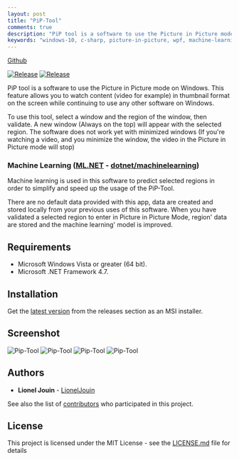 ```yaml
---
layout: post
title: "PiP-Tool"
comments: true
description: "PiP tool is a software to use the Picture in Picture mode on Windows. This feature allows you to watch content (video for example) in thumbnail format on the screen while continuing to use any other software on Windows."
keywords: "windows-10, c-sharp, picture-in-picture, wpf, machine-learning, youtube, twitch, video, player, dotnet, microsoft"
---
```


[Github](https://github.com/LionelJouin/PiP-Tool)

[![Release](https://img.shields.io/github/release/LionelJouin/PiP-Tool.svg)](https://github.com/LionelJouin/PiP-Tool/releases)
[![Release](https://img.shields.io/azure-devops/build/lioneljouin/PiP-Tool/3.svg)](https://lioneljouin.visualstudio.com/PiP-Tool)

[logo]: https://i.imgur.com/SMaB1GI.png

PiP tool is a software to use the Picture in Picture mode on Windows. This feature allows you to watch content (video for example) in thumbnail format on the screen while continuing to use any other software on Windows.

To use this tool, select a window and the region of the window, then validate. A new window (Always on the top) will appear with the selected region. The software does not work yet with minimized windows (If you're watching a video, and you minimize the window, the video in the Picture in Picture mode will stop)

### Machine Learning ([ML.NET](https://www.microsoft.com/net/learn/apps/machine-learning-and-ai/ml-dotnet) - [dotnet/machinelearning](https://github.com/dotnet/machinelearning))

Machine learning is used in this software to predict selected regions in order to simplify and speed up the usage of the PiP-Tool. 

There are no default data provided with this app, data are created and stored locally from your previous uses of this software. When you have validated a selected region to enter in Picture in Picture Mode, region' data are stored and the machine learning' model is improved.

## Requirements

* Microsoft Windows Vista or greater (64 bit).
* Microsoft .NET Framework 4.7.

## Installation

Get the [latest version](https://github.com/LionelJouin/PiP-Tool/releases) from the releases section as an MSI installer.

## Screenshot
  
![Pip-Tool](https://i.imgur.com/h53u77B.png)
![Pip-Tool](https://i.imgur.com/Uyth2KG.png)
![Pip-Tool](https://i.imgur.com/wReFIh7.png)
![Pip-Tool](https://i.imgur.com/X5Udm8L.gif)

## Authors

* **Lionel Jouin** - [LionelJouin](https://github.com/LionelJouin)  

See also the list of [contributors](https://github.com/LionelJouin/PiP-Tool/graphs/contributors) who participated in this project.

## License

This project is licensed under the MIT License - see the [LICENSE.md](LICENSE.md) file for details
